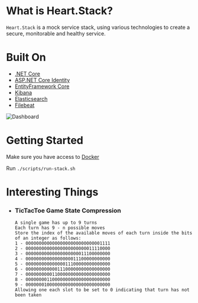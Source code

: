 # What is Heart.Stack?
`Heart.Stack` is a mock service stack, using various technologies to create a secure, monitorable and healthy service.

# Built On
- [.NET Core](https://dotnet.microsoft.com/download/dotnet-core)
- [ASP.NET Core Identity](https://docs.microsoft.com/en-us/aspnet/core/security/authentication/identity)
- [EntityFramework Core](https://docs.microsoft.com/en-us/ef/core/)
- [Kibana](https://www.elastic.co/products/kibana)
- [Elasticsearch](https://www.elastic.co/products/elasticsearch)
- [Filebeat](https://www.elastic.co/products/beats/filebeat)

![Dashboard](https://s7.gifyu.com/images/tictactoe.gif)

# Getting Started
Make sure you have access to [Docker](https://www.docker.com/)

Run `./scripts/run-stack.sh`

# Interesting Things

- ### TicTacToe Game State Compression
    ```
    A single game has up to 9 turns
    Each turn has 9 - n possible moves
    Store the index of the available moves of each turn inside the bits of an integer as follows:
    1 - 00000000000000000000000000001111
    2 - 00000000000000000000000011110000
    3 - 00000000000000000000011100000000
    4 - 00000000000000000011100000000000
    5 - 00000000000000011100000000000000
    6 - 00000000000011100000000000000000
    7 - 00000000001100000000000000000000
    8 - 00000000110000000000000000000000
    9 - 00000001000000000000000000000000
    Allowing one each slot to be set to 0 indicating that turn has not been taken
    ```
